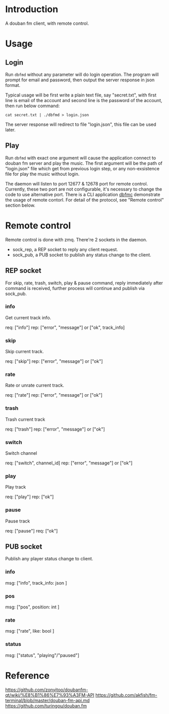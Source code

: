 # Introduction
A douban fm client, with remote control.

# Usage
## Login
Run ``dbfmd`` without any parameter will do login operation. The program will prompt for email and password, then output the server response in json format.

Typical usage will be first write a plain text file, say "secret.txt", with first line is email of the account and second line is the password of the account, then run below command:
```
cat secret.txt | ./dbfmd > login.json
```
The server response will redirect to file "login.json", this file can be used later.

## Play
Run ``dbfmd`` with exact one argument will cause the application connect to douban fm server and play the music. The first argument will be the path of "login.json" file which get from previous login step, or any non-exsistence file for play the music without login.

The daemon will listen to port 12677 & 12678 port for remote control. Currently, these two port are not configurable, it's necessary to change the code to use alternative port. There is a CLI application [dbfmc](https://github.com/yuchangyuan/dbfmc) demonstrate the usage of remote contorl. For detail of the protocol, see "Remote control" section below.

# Remote control
Remote control is done with zmq. There're 2 sockets in the daemon.

* sock_rep, a REP socket to reply any client request.
* sock_pub, a PUB socket to publish any status change to the client.

## REP socket
For skip, rate, trash, switch, play & pause command, reply immediately after command is received, further process will continue and publish via sock_pub.

### info
Get current track info.

req: ["info"]
rep: ["error", "message"] or ["ok", track_info]

### skip
Skip current track.

req: ["skip"]
rep: ["error", "message"] or ["ok"]
### rate
Rate or unrate current track.

req: ["rate"]
rep: ["error", "message"] or ["ok"]

### trash
Trash current track

req: ["trash"]
rep: ["error", "message"] or ["ok"]

### switch
Switch channel

req: ["switch", channel_id]
rep: ["error", "message"] or ["ok"]

### play
Play track

req: ["play"]
rep: ["ok"]

### pause
Pause track

req: ["pause"]
req: ["ok"]

## PUB socket
Publish any player status change to client.

### info
msg: ["info", track_info: json ]

### pos
msg: ["pos", position: int ]

### rate
msg: ["rate", like: bool ]

### status
msg: ["status", "playing"/"paused"]

# Reference
https://github.com/zonyitoo/doubanfm-qt/wiki/%E8%B1%86%E7%93%A3FM-API
https://github.com/akfish/fm-terminal/blob/master/douban-fm-api.md
https://github.com/turingou/douban.fm
